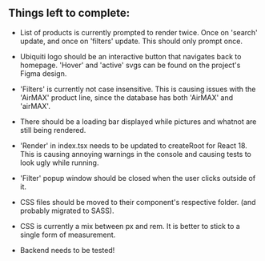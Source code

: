 ## Things left to complete:

- List of products is currently prompted to render twice. Once on 'search' update, and once on 'filters' update. This should only prompt once.

- Ubiquiti logo should be an interactive button that navigates back to homepage. 'Hover' and 'active' svgs can be found on the project's Figma design.

- 'Filters' is currently not case insensitive. This is causing issues with the 'AirMAX' product line, since the database has both 'AirMAX' and 'airMAX'.

- There should be a loading bar displayed while pictures and whatnot are still being rendered.

- 'Render' in index.tsx needs to be updated to createRoot for React 18. This is causing annoying warnings in the console and causing tests to look ugly while running.

- 'Filter' popup window should be closed when the user clicks outside of it.

- CSS files should be moved to their component's respective folder. (and probably migrated to SASS).

- CSS is currently a mix between px and rem. It is better to stick to a single form of measurement.

- Backend needs to be tested!